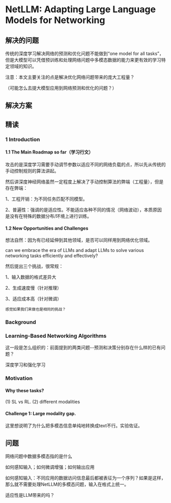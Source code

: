 # NetLLM: Adapting Large Language Models for Networking

## 解决的问题

传统的深度学习解决网络的预测和优化问题不能做到“one model for all tasks”，但是大模型可以凭借预训练和处理网络问题中多模态数据的能力来更有效的学习特定领域的知识。

注意：本文主要关注的点是解决优化网络问题带来的庞大工程量？

（可能怎么去提大模型应用到网络预测和优化的问题？）






## 解决方案


## 精读
### 1 Introduction
#### 1.1 The Main Roadmap so far（学习行文）
攻击的是深度学习需要手动调节参数以适应不同的网络负载的点，所以先从传统的手动控制规则的算法讲起。

然后讲深度神经网络虽然一定程度上解决了手动控制算法的弊端（工程量），但是存在弊端：

1、工程开销：为不同任务匹配不同模型。

2、普遍性：强调的是适应性。不能适应各种不同的情况（网络波动），本质原因是没有在特殊的数据分布/环境上进行训练。

#### 1.2 New Opportunities and Challenges

想法自然：因为有已经延伸到其他领域，是否可以同样用到网络优化领域。

can we embrace the era of LLMs and adapt LLMs to solve various networking tasks efficiently and effectively?

然后提出三个挑战，很常规：

1、输入数据的格式差异大

2、生成速度慢（针对推理）

3、适应成本高（针对微调）

`感觉如果我们来做也是相同的挑战？`

### Background
### Learning-Based Networking Algorithms
这一段是怎么组织的：前面提到的两类问题--预测和决策分别存在什么样的已有问题？

深度学习和强化学习


### Motivation
#### Why these tasks?
(1) SL vs RL. (2) different modalities

#### Challenge 1: Large modality gap.
这里想说明了为什么把多模态信息单纯地转换成text不行。实验佐证。


## 问题

网络问题中数据多模态指的是什么


如何感知输入；如何微调增强；如何输出应用

如何感知输入：不同应用的数据访问信息最后都被表征为一个序列？如果是这样，那么就不需要处理NetLLM的多模态问题，输入在格式上统一。


适应性是LLM带来的吗？